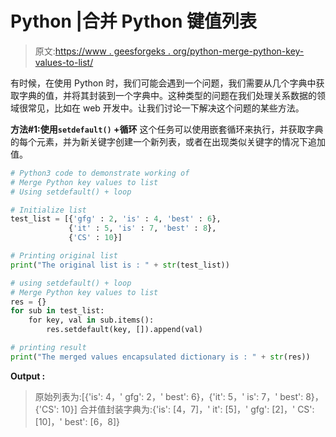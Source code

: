 # Python |合并 Python 键值列表

> 原文:[https://www . geesforgeks . org/python-merge-python-key-values-to-list/](https://www.geeksforgeeks.org/python-merge-python-key-values-to-list/)

有时候，在使用 Python 时，我们可能会遇到一个问题，我们需要从几个字典中获取字典的值，并将其封装到一个字典中。这种类型的问题在我们处理关系数据的领域很常见，比如在 web 开发中。让我们讨论一下解决这个问题的某些方法。

**方法#1:使用`setdefault()` +循环**
这个任务可以使用嵌套循环来执行，并获取字典的每个元素，并为新关键字创建一个新列表，或者在出现类似关键字的情况下追加值。

```py
# Python3 code to demonstrate working of
# Merge Python key values to list
# Using setdefault() + loop

# Initialize list
test_list = [{'gfg' : 2, 'is' : 4, 'best' : 6}, 
             {'it' : 5, 'is' : 7, 'best' : 8},
             {'CS' : 10}]

# Printing original list
print("The original list is : " + str(test_list))

# using setdefault() + loop
# Merge Python key values to list
res = {}
for sub in test_list:
    for key, val in sub.items(): 
        res.setdefault(key, []).append(val)

# printing result 
print("The merged values encapsulated dictionary is : " + str(res))
```

**Output :**

> 原始列表为:[{'is': 4，' gfg': 2，' best': 6}，{'it': 5，' is': 7，' best': 8}，{'CS': 10}]
> 合并值封装字典为:{'is': [4，7]，' it': [5]，' gfg': [2]，' CS': [10]，' best': [6，8]}